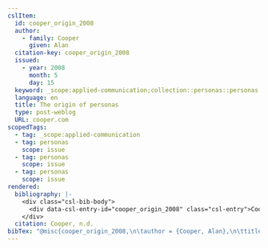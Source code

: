 ```yaml
---
cslItem:
  id: cooper_origin_2008
  author:
    - family: Cooper
      given: Alan
  citation-key: cooper_origin_2008
  issued:
    - year: 2008
      month: 5
      day: 15
  keyword: _scope:applied-communication;collection::personas::personas::personas
  language: en
  title: The origin of personas
  type: post-weblog
  URL: cooper.com
scopedTags:
  - tag: _scope:applied-communication
  - tag: personas
    scope: issue
  - tag: personas
    scope: issue
  - tag: personas
    scope: issue
rendered:
  bibliography: |-
    <div class="csl-bib-body">
      <div data-csl-entry-id="cooper_origin_2008" class="csl-entry">Cooper, A. n.d.. <i>The origin of personas</i>. cooper.com</div>
    </div>
  citation: Cooper, n.d.
bibTex: "@misc{cooper_origin_2008,\n\tauthor = {Cooper, Alan},\n\ttitle = {The origin of personas},\n\thowpublished = {cooper.com},\n}\n\n"
---
```

